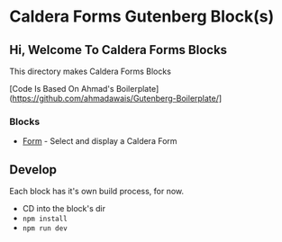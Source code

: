 # Caldera Forms Gutenberg Block(s)

## Hi, Welcome To Caldera Forms Blocks
This directory makes Caldera Forms Blocks

[Code Is Based On Ahmad's Boilerplate](https://github.com/ahmadawais/Gutenberg-Boilerplate/]

### Blocks
* [Form](./cform/block.js) - Select and display a Caldera Form

## Develop
Each block  has it's own build process, for now.

- CD into the block's dir
- `npm install`
- `npm run dev`

